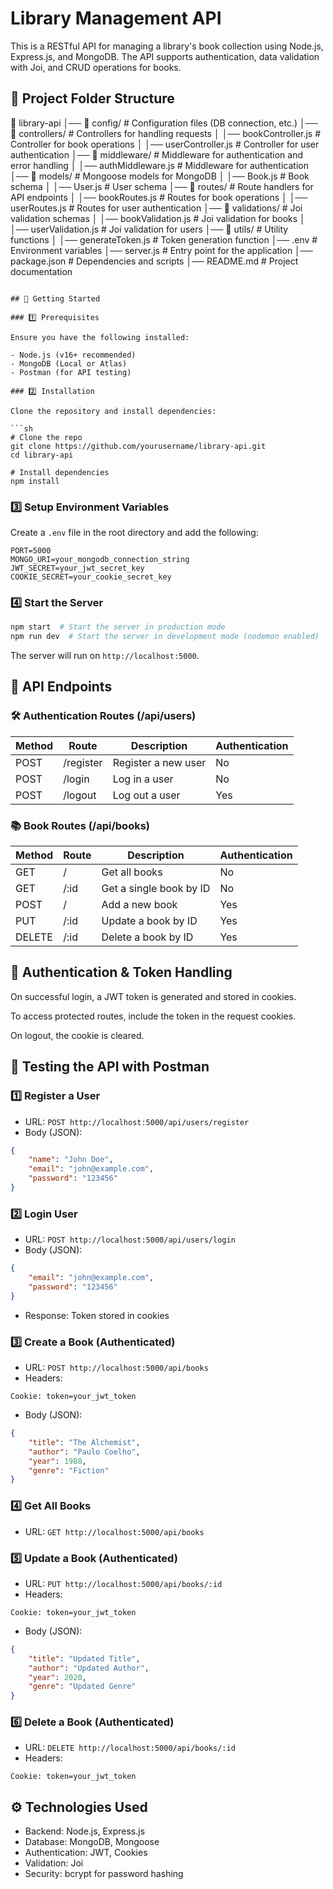 
# Library Management API

This is a RESTful API for managing a library's book collection using Node.js, Express.js, and MongoDB. The API supports authentication, data validation with Joi, and CRUD operations for books.

## 📂 Project Folder Structure


📁 library-api
│── 📁 config/               # Configuration files (DB connection, etc.)
│── 📁 controllers/          # Controllers for handling requests
│   │── bookController.js    # Controller for book operations
│   │── userController.js    # Controller for user authentication
│── 📁 middleware/           # Middleware for authentication and error handling
│   │── authMiddleware.js    # Middleware for authentication
│── 📁 models/               # Mongoose models for MongoDB
│   │── Book.js              # Book schema
│   │── User.js              # User schema
│── 📁 routes/               # Route handlers for API endpoints
│   │── bookRoutes.js        # Routes for book operations
│   │── userRoutes.js        # Routes for user authentication
│── 📁 validations/          # Joi validation schemas
│   │── bookValidation.js    # Joi validation for books
│   │── userValidation.js    # Joi validation for users
│── 📁 utils/                # Utility functions
│   │── generateToken.js     # Token generation function
│── .env                     # Environment variables
│── server.js                # Entry point for the application
│── package.json             # Dependencies and scripts
│── README.md                # Project documentation
```

## 🚀 Getting Started

### 1️⃣ Prerequisites

Ensure you have the following installed:

- Node.js (v16+ recommended)
- MongoDB (Local or Atlas)
- Postman (for API testing)

### 2️⃣ Installation

Clone the repository and install dependencies:

```sh
# Clone the repo
git clone https://github.com/yourusername/library-api.git
cd library-api

# Install dependencies
npm install
```

### 3️⃣ Setup Environment Variables

Create a `.env` file in the root directory and add the following:

```
PORT=5000
MONGO_URI=your_mongodb_connection_string
JWT_SECRET=your_jwt_secret_key
COOKIE_SECRET=your_cookie_secret_key
```

### 4️⃣ Start the Server

```sh
npm start  # Start the server in production mode
npm run dev  # Start the server in development mode (nodemon enabled)
```

The server will run on `http://localhost:5000`.

## 📌 API Endpoints

### 🛠️ Authentication Routes (/api/users)

| Method | Route     | Description       | Authentication |
|--------|-----------|-------------------|----------------|
| POST   | /register | Register a new user | No             |
| POST   | /login    | Log in a user     | No             |
| POST   | /logout   | Log out a user    | Yes            |

### 📚 Book Routes (/api/books)

| Method | Route | Description           | Authentication |
|--------|-------|-----------------------|----------------|
| GET    | /     | Get all books         | No             |
| GET    | /:id  | Get a single book by ID | No           |
| POST   | /     | Add a new book        | Yes            |
| PUT    | /:id  | Update a book by ID   | Yes            |
| DELETE | /:id  | Delete a book by ID   | Yes            |

## 🔐 Authentication & Token Handling

On successful login, a JWT token is generated and stored in cookies.

To access protected routes, include the token in the request cookies.

On logout, the cookie is cleared.

## 📌 Testing the API with Postman

### 1️⃣ Register a User

- URL: `POST http://localhost:5000/api/users/register`
- Body (JSON):

```json
{
    "name": "John Doe",
    "email": "john@example.com",
    "password": "123456"
}
```

### 2️⃣ Login User

- URL: `POST http://localhost:5000/api/users/login`
- Body (JSON):

```json
{
    "email": "john@example.com",
    "password": "123456"
}
```

- Response: Token stored in cookies

### 3️⃣ Create a Book (Authenticated)

- URL: `POST http://localhost:5000/api/books`
- Headers:

```
Cookie: token=your_jwt_token
```

- Body (JSON):

```json
{
    "title": "The Alchemist",
    "author": "Paulo Coelho",
    "year": 1988,
    "genre": "Fiction"
}
```

### 4️⃣ Get All Books

- URL: `GET http://localhost:5000/api/books`

### 5️⃣ Update a Book (Authenticated)

- URL: `PUT http://localhost:5000/api/books/:id`
- Headers:

```
Cookie: token=your_jwt_token
```

- Body (JSON):

```json
{
    "title": "Updated Title",
    "author": "Updated Author",
    "year": 2020,
    "genre": "Updated Genre"
}
```

### 6️⃣ Delete a Book (Authenticated)

- URL: `DELETE http://localhost:5000/api/books/:id`
- Headers:

```
Cookie: token=your_jwt_token
```

## ⚙️ Technologies Used

- Backend: Node.js, Express.js
- Database: MongoDB, Mongoose
- Authentication: JWT, Cookies
- Validation: Joi
- Security: bcrypt for password hashing
```
